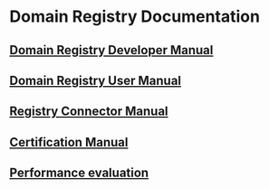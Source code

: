 # Domain Registry Documentation

## [Domain Registry Developer Manual](https://github.com/reTHINK-project/dev-registry-domain/blob/master/docs/DomainRegistryDeveloperManual.md)
## [Domain Registry User Manual](https://github.com/reTHINK-project/dev-registry-domain/blob/master/docs/DomainRegistryUserManual.md)
## [Registry Connector Manual](https://github.com/reTHINK-project/dev-registry-domain/blob/master/docs/RegistryConnectorManual.md)
## [Certification Manual](https://github.com/reTHINK-project/dev-registry-domain/blob/master/docs/CertificationManual.md)
## [Performance evaluation](https://github.com/reTHINK-project/dev-registry-domain/blob/master/docs/performance_evaluation/readme.md)
